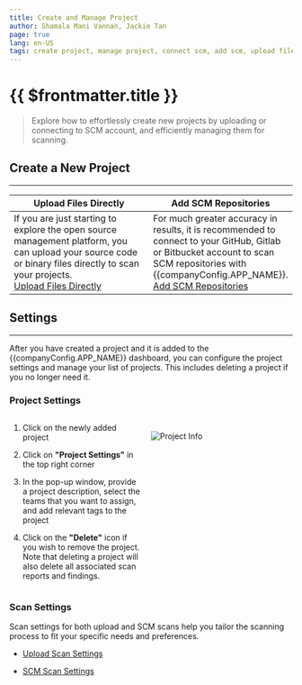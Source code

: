```yaml
---
title: Create and Manage Project
author: Shamala Mani Vannan, Jackie Tan
page: true
lang: en-US
tags: create project, manage project, connect scm, add scm, upload file directly
---
```


<script setup>
import { companyConfig } from '../../../config/companyConfig.js'
</script>

<ClientOnly>

# {{ $frontmatter.title }}

> Explore how to effortlessly create new projects by uploading or connecting to SCM account, and efficiently managing them for scanning.

## Create a New Project

<hr class="thick" />

<table>
    <thead>
        <th width="50%">Upload Files Directly</th>
        <th width="50%">Add SCM Repositories</th>
    </thead>
    <tbody>
        <tr>
            <td>
            If you are just starting to explore the open source management platform, you can upload your source code or binary files directly to scan your projects.
            <br />
            <a href="./Upload-Files-Directly">Upload Files Directly</a>
            </td>
            <td>
            For much greater accuracy in results, it is recommended to connect to your GitHub, Gitlab or Bitbucket account to scan SCM repositories with {{companyConfig.APP_NAME}}.
            <br />
            <a href="./Add-SCM-Repositories">Add SCM Repositories</a>
            </td>
        </tr>
    </tbody>
</table>

## Settings

<hr class="thick" />

After you have created a project and it is added to the {{companyConfig.APP_NAME}} dashboard, you can configure the project settings and manage your list of projects. This includes deleting a project if you no longer need it.

### Project Settings

<div style="display: flex;">
<div style="flex: 1;">

1. Click on the newly added project

2. Click on **"Project Settings"** in the top right corner

3. In the pop-up window, provide a project description, select the teams that you want to assign, and add relevant tags to the project

4. Click on the **"Delete"** icon if you wish to remove the project. Note that deleting a project will also delete all associated scan reports and findings.

</div>
<div style="flex: 1; margin: 15px;">

![Project Info](/images/Create-and-Manage-Project/Create-and-Manage-Project-1.png)

</div>
</div>

### Scan Settings

Scan settings for both upload and SCM scans help you tailor the scanning process to fit your specific needs and preferences.

- [Upload Scan Settings](../Trigger-Scan-via-UI/Upload-Scan-Settings)

- [SCM Scan Settings](../Trigger-Scan-via-UI/SCM-Scan-Settings)

</ClientOnly>

